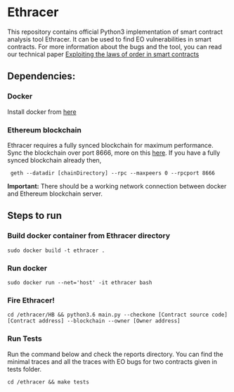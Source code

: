 # Ethracer

This repository contains official Python3 implementation of smart contract analysis tool Ethracer. It can be used to find EO vulnerabilities in smart contracts. For more information about the bugs and the tool, you can read our technical paper [Exploiting the laws of order in smart contracts](https://arxiv.org/abs/1810.11605)


## Dependencies:
	
### Docker
Install docker from [here](https://runnable.com/docker/install-docker-on-linux)

### Ethereum blockchain
Ethracer requires a fully synced blockchain for maximum performance. Sync the blockchain over port 8666, more on this [here](https://github.com/ethereum/go-ethereum). If you have a fully synced blockchain already then,

	 geth --datadir [chainDirectory] --rpc --maxpeers 0 --rpcport 8666

**Important:** There should be a working network connection between docker and Ethereum blockchain server. 


## Steps to run
 
### Build docker container from Ethracer directory 
	sudo docker build -t ethracer .

### Run docker
	sudo docker run --net='host' -it ethracer bash

### Fire Ethracer!
	cd /ethracer/HB && python3.6 main.py --checkone [Contract source code] [Contract address] --blockchain --owner [Owner address]

### Run Tests
Run the command below and check the reports directory. You can find the minimal traces and all the traces with EO bugs for two contracts given in tests folder.

    cd /ethracer && make tests